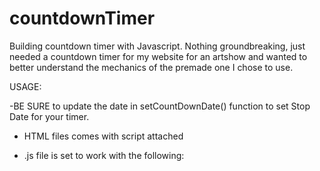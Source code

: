# countdownTimer
Building countdown timer with Javascript. Nothing groundbreaking, just needed a countdown timer for my website for an artshow and wanted to better understand the mechanics of the premade one I chose to use.


USAGE:

 -BE SURE to update the date in setCountDownDate() function to set Stop Date for your timer. 

- HTML files comes with script attached

- .js file is set to work with the following:
<div id="timer"></div> 

